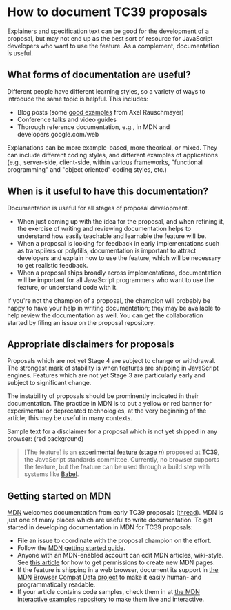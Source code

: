 # How to document TC39 proposals

Explainers and specification text can be good for the development of a proposal, but may not end up as the best sort of resource for JavaScript developers who want to use the feature. As a complement, documentation is useful.

## What forms of documentation are useful?

Different people have different learning styles, so a variety of ways to introduce the same topic is helpful. This includes:
- Blog posts (some [good examples](http://2ality.com/) from Axel Rauschmayer)
- Conference talks and video guides
- Thorough reference documentation, e.g., in MDN and developers.google.com/web

Explanations can be more example-based, more theorical, or mixed. They can include different coding styles, and different examples of applications (e.g., server-side, client-side, within various frameworks, "functional programming" and "object oriented" coding styles, etc.)

## When is it useful to have this documentation?

Documentation is useful for all stages of proposal development.
- When just coming up with the idea for the proposal, and when refining it, the exercise of writing and reviewing documentation helps to understand how easily teachable and learnable the feature will be.
- When a proposal is looking for feedback in early implementations such as transpilers or polyfills, documentation is important to attract developers and explain how to use the feature, which will be necessary to get realistic feedback.
- When a proposal ships broadly across implementations, documentation will be important for all JavaScript programmers who want to use the feature, or understand code with it.

If you're not the champion of a proposal, the champion will probably be happy to have your help in writing documentation; they may be available to help review the documentation as well. You can get the collaboration started by filing an issue on the proposal repository.

## Appropriate disclaimers for proposals

Proposals which are not yet Stage 4 are subject to change or withdrawal. The strongest mark of stability is when features are shipping in JavaScript engines. Features which are not yet Stage 3 are particularly early and subject to significant change.

The instability of proposals should be prominently indicated in their documentation. The practice in MDN is to put a yellow or red banner for experimental or deprecated technologies, at the very beginning of the article; this may be useful in many contexts.

Sample text for a disclaimer for a proposal which is not yet shipped in any browser: (red background)

> [The feature] is an [experimental feature (stage *n*)](https://github.com/tc39/proposal-xxxxxx) proposed at [TC39](https://tc39.github.io/beta/), the JavaScript standards committee. Currently, no browser supports the feature, but the feature can be used through a build step with systems like [Babel](https://babeljs.io/).

## Getting started on MDN

[MDN](https://developer.mozilla.org/en-US/) welcomes documentation from early TC39 proposals ([thread](https://discourse.mozilla.org/t/mdn-tc39-collaboration/30798)). MDN is just one of many places which are useful to write documentation. To get started in developing documentation in MDN for TC39 proposals:
- File an issue to coordinate with the proposal champion on the effort.
- Follow the [MDN getting started guide](https://developer.mozilla.org/en-US/docs/MDN/Getting_started).
- Anyone with an MDN-enabled account can edit MDN articles, wiki-style. See [this article](https://developer.mozilla.org/bm/docs/MDN/Contribute/Howto/Create_and_edit_pages) for how to get permissions to create new MDN pages.
- If the feature is shipping in a web browser, document its support in [the MDN Browser Compat Data project](https://github.com/mdn/browser-compat-data) to make it easily human- and programmatically readable.
- If your article contains code samples, check them in at [the MDN interactive examples repository](https://github.com/mdn/interactive-examples) to make them live and interactive.
